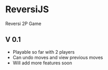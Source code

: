 # ReversiJS
Reversi 2P Game

V 0.1
-------------------------------------------
+ Playable so far with 2 players
+ Can undo moves and view previous moves
+ Will add more features soon
